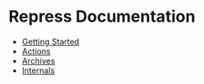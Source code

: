 # Repress Documentation

* [Getting Started](start.md)
* [Actions](actions.md)
* [Archives](archives.md)
* [Internals](internals.md)
